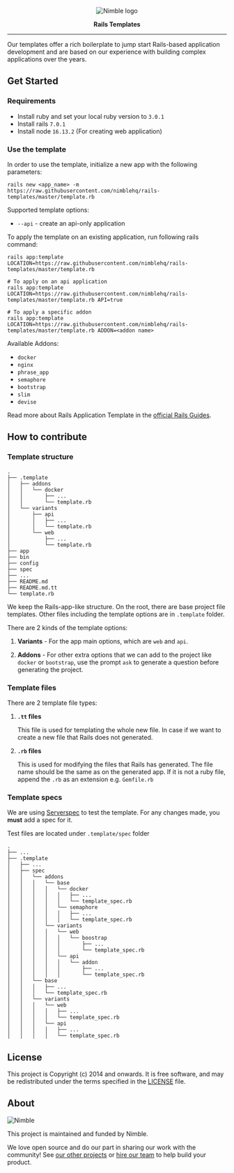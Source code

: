 <p align="center">
  <img alt="Nimble logo" src="https://assets.nimblehq.co/logo/light/logo-light-text-320.png" />
</p>

<p align="center">
  <strong>Rails Templates</strong>
</p>


---

Our templates offer a rich boilerplate to jump start Rails-based application development and are based on our experience
with building complex applications over the years.

## Get Started

### Requirements

- Install ruby and set your local ruby version to `3.0.1`
- Install rails `7.0.1`
- Install node `16.13.2` (For creating web application)

### Use the template

In order to use the template, initialize a new app with the following parameters:

```
rails new <app_name> -m https://raw.githubusercontent.com/nimblehq/rails-templates/master/template.rb
```

Supported template options:
- `--api` - create an api-only application

To apply the template on an existing application, run following rails command:

```
rails app:template LOCATION=https://raw.githubusercontent.com/nimblehq/rails-templates/master/template.rb

# To apply on an api application
rails app:template LOCATION=https://raw.githubusercontent.com/nimblehq/rails-templates/master/template.rb API=true

# To apply a specific addon
rails app:template LOCATION=https://raw.githubusercontent.com/nimblehq/rails-templates/master/template.rb ADDON=<addon name>
```

Available Addons:
- `docker`
- `nginx`
- `phrase_app`
- `semaphore`
- `bootstrap`
- `slim`
- `devise`

Read more about Rails Application Template in the [official Rails Guides](https://guides.rubyonrails.org/rails_application_templates.html).

## How to contribute

### Template structure

```
.
├── .template
│   ├── addons
│   │   └── docker
│   │       ├── ...
│   │       └── template.rb
│   └── variants
│       ├── api
│       │   ├── ...
│       │   └── template.rb
│       └── web
│           ├── ...
│           └── template.rb
├── app
├── bin
├── config
├── spec
├── ...
├── README.md
├── README.md.tt
└── template.rb
```

We keep the Rails-app-like structure. On the root, there are base project file templates.
Other files including the template options are in `.template` folder.

There are 2 kinds of the template options:

1. **Variants** - For the app main options, which are `web` and `api`.

2. **Addons** - For other extra options that we can add to the project like `docker` or `bootstrap`,
use the prompt `ask` to generate a question before generating the project.

### Template files

There are 2 template file types:

1. **`.tt` files**

    This file is used for templating the whole new file.
    In case if we want to create a new file that Rails does not generated.

2. **`.rb` files**

    This is used for modifying the files that Rails has generated.
    The file name should be the same as on the generated app.
    If it is not a ruby file, append the `.rb` as an extension e.g. `Gemfile.rb`

### Template specs

We are using [Serverspec](https://serverspec.org/) to test the template.
For any changes made, you **must** add a spec for it.

Test files are located under `.template/spec` folder

```
.
├── ...
├── .template
│   ├── ...
│   ├── spec
│   │   └── addons
│   │   │   └── base
│   │   │   │   └── docker
│   │   │   │   │   ├── ...
│   │   │   │   │   └── template_spec.rb
│   │   │   │   └── semaphore
│   │   │   │   │   ├── ...
│   │   │   │   │   └── template_spec.rb
│   │   │   └── variants
│   │   │   │   └── web
│   │   │   │   │   └── boostrap
│   │   │   │   │       ├── ...
│   │   │   │   │       └── template_spec.rb
│   │   │   │   └── api
│   │   │   │   │   └── addon
│   │   │   │   │       ├── ...
│   │   │   │   │       └── template_spec.rb
│   │   └── base
│   │   │   ├── ...
│   │   │   └── template_spec.rb
│   │   └── variants
│   │   │   └── web
│   │   │   │   ├── ...
│   │   │   │   └── template_spec.rb
│   │   │   └── api
│   │   │   │   ├── ...
│   │   │   │   └── template_spec.rb
```

## License

This project is Copyright (c) 2014 and onwards. It is free software,
and may be redistributed under the terms specified in the [LICENSE] file.

[LICENSE]: /LICENSE

## About

![Nimble](https://assets.nimblehq.co/logo/dark/logo-dark-text-160.png)

This project is maintained and funded by Nimble.

We love open source and do our part in sharing our work with the community!
See [our other projects][community] or [hire our team][hire] to help build your product.

[community]: https://github.com/nimblehq
[hire]: https://nimblehq.co/
